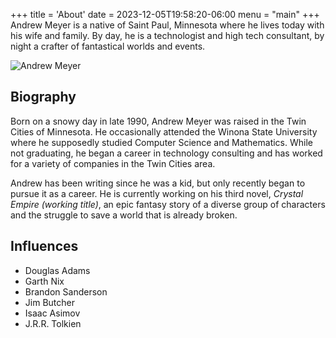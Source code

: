+++
title = 'About'
date = 2023-12-05T19:58:20-06:00
menu = "main"
+++
Andrew Meyer is a native of Saint Paul, Minnesota where he lives today with his wife and family. By day, he is a technologist and high tech consultant, by night a crafter of fantastical worlds and events.

![Andrew Meyer](/images/andrew-meyer.jpg)

## Biography

Born on a snowy day in late 1990, Andrew Meyer was raised in the Twin Cities of Minnesota. He occasionally attended the Winona State University where he supposedly studied Computer Science and Mathematics. While not graduating, he began a career in technology consulting and has worked for a variety of companies in the Twin Cities area.

Andrew has been writing since he was a kid, but only recently began to pursue it as a career. He is currently working on his third novel, *Crystal Empire (working title)*, an epic fantasy story of a diverse group of characters and the struggle to save a world that is already broken.

## Influences

* Douglas Adams
* Garth Nix
* Brandon Sanderson
* Jim Butcher
* Isaac Asimov
* J.R.R. Tolkien